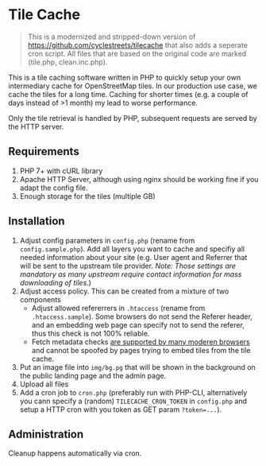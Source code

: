 # Tile Cache

> This is a modernized and stripped-down version of https://github.com/cyclestreets/tilecache that also adds a seperate cron script. All files that are based on the original code are marked (tile.php, clean.inc.php).

This is a tile caching software written in PHP to quickly setup your own intermediary cache for OpenStreetMap tiles.
In our production use case, we cache the tiles for a long time. Caching for shorter times (e.g. a couple of days instead of >1 month)
my lead to worse performance.

Only the tile retrieval is handled by PHP, subsequent requests are served by the HTTP server.

## Requirements
1. PHP 7+ with cURL library
2. Apache HTTP Server, although using nginx should be working fine if you adapt the config file.
3. Enough storage for the tiles (multiple GB)

## Installation
1. Adjust config parameters in `config.php` (rename from `config.sample.php`). Add all layers you want to cache and specifiy all needed information about your site (e.g. User agent and Referrer that will be sent to the upstream tile provider. *Note: Those settings are mandatory as many upstream require contact information for mass downloading of tiles.*)
2. Adjust access policy. This can be created from a mixture of two components
    - Adjust allowed refererrers in `.htaccess` (rename from `.htaccess.sample`). Some browsers do not send the Referer header, and an embedding web page can specify not to send the referer, thus this check is not 100% reliable.
    - Fetch metadata checks [are supported by many moderen browsers](https://developer.mozilla.org/en-US/docs/Web/HTTP/Headers/Sec-Fetch-Site#browser_compatibility) and cannot be spoofed by pages trying to embed tiles from the tile cache.
3. Put an image file into `img/bg.pg` that will be shown in the background on the public landing page and the admin page.
3. Upload all files
4. Add a cron job to `cron.php` (preferably run with PHP-CLI, alternatively you cann specify a (random) `TILECACHE_CRON_TOKEN` in `config.php` and setup a HTTP cron with you token as GET param `?token=...`).

## Administration
Cleanup happens automatically via cron.

